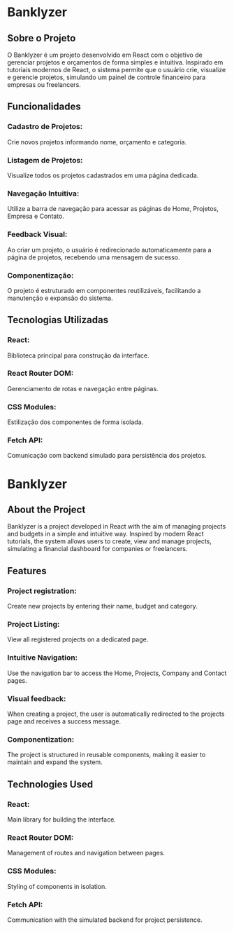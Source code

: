 # Banklyzer
## Sobre o Projeto
O Banklyzer é um projeto desenvolvido em React com o objetivo de gerenciar projetos e orçamentos de forma simples e intuitiva. Inspirado em tutoriais modernos de React, o sistema permite que o usuário crie, visualize e gerencie projetos, simulando um painel de controle financeiro para empresas ou freelancers.
## Funcionalidades
### Cadastro de Projetos: 
Crie novos projetos informando nome, orçamento e categoria.
### Listagem de Projetos: 
Visualize todos os projetos cadastrados em uma página dedicada.
### Navegação Intuitiva: 
Utilize a barra de navegação para acessar as páginas de Home, Projetos, Empresa e Contato.
### Feedback Visual: 
Ao criar um projeto, o usuário é redirecionado automaticamente para a página de projetos, recebendo uma mensagem de sucesso.
### Componentização: 
O projeto é estruturado em componentes reutilizáveis, facilitando a manutenção e expansão do sistema.
## Tecnologias Utilizadas
### React: 
Biblioteca principal para construção da interface.
### React Router DOM: 
Gerenciamento de rotas e navegação entre páginas.
### CSS Modules: 
Estilização dos componentes de forma isolada.
### Fetch API: 
Comunicação com backend simulado para persistência dos projetos.


# Banklyzer
## About the Project
Banklyzer is a project developed in React with the aim of managing projects and budgets in a simple and intuitive way. Inspired by modern React tutorials, the system allows users to create, view and manage projects, simulating a financial dashboard for companies or freelancers.
## Features
### Project registration: 
Create new projects by entering their name, budget and category.
### Project Listing: 
View all registered projects on a dedicated page.
### Intuitive Navigation: 
Use the navigation bar to access the Home, Projects, Company and Contact pages.
### Visual feedback: 
When creating a project, the user is automatically redirected to the projects page and receives a success message.
### Componentization: 
The project is structured in reusable components, making it easier to maintain and expand the system.
## Technologies Used
### React:
Main library for building the interface.
### React Router DOM: 
Management of routes and navigation between pages.
### CSS Modules:
Styling of components in isolation.
### Fetch API:
Communication with the simulated backend for project persistence.


